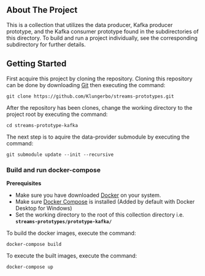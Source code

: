 ## About The Project
This is a collection that utilizes the data producer, Kafka producer prototype, and the Kafka consumer prototype found in the subdirectories of this directory. To build and run a project individually, see the corresponding subdirectory for further details.
## Getting Started
First acquire this project by cloning the repository. Cloning this repository can be done by downloading [Git](https://git-scm.com/) then executing the command:
```
git clone https://github.com/Klungerbo/streams-prototypes.git
```
After the repository has been clones, change the working directory to the project root by executing the command: 
```
cd streams-prototype-kafka
```
The next step is to aquire the data-provider submodule by executing the command:
```
git submodule update --init --recursive
```

### Build and run docker-compose 
**Prerequisites**
* Make sure you have downloaded [Docker](https://www.docker.com/) on your system.
* Make sure [Docker Compose](https://docs.docker.com/compose/install/) is installed (Added by default with Docker Desktop for Windows)
* Set the working directory to the root of this collection directory i.e. **`streams-prototypes/prototype-kafka/`**

To build the docker images, execute the command:
```
docker-compose build
```

To execute the built images, execute the command:
```
docker-compose up
```
